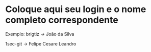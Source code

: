 # Coloque aqui seu login e o nome completo correspondente

Exemplo: brigtiz -> João da Silva

1sec-git -> Felipe Cesare Leandro
